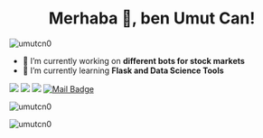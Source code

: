 <h1 align=center> Merhaba 👋, ben Umut Can!</h1> 
<p align="left"> <img src="https://komarev.com/ghpvc/?username=umutcn0" alt="umutcn0" /> </p>

- 🔭 I’m currently working on **different bots for stock markets**
- 🌱 I’m currently learning **Flask and Data Science Tools**

[![](https://img.shields.io/badge/twitter-%231DA1F2.svg?&style=for-the-badge&logo=twitter&logoColor=white)](https://www.twitter.com/umut_cn69)
[![](https://img.shields.io/badge/linkedin-%230077B5.svg?&style=for-the-badge&logo=linkedin&logoColor=white)](https://www.linkedin.com/in/umut-can-0a7417157/)
[![](https://img.shields.io/badge/instagram-%23E4405F.svg?&style=for-the-badge&logo=instagram&logoColor=white)](https://instagram.com/umutcn0)
[![Mail Badge](https://img.shields.io/badge/n.umut1499@gmail.com-c14438?style=for-the-badge&logo=Gmail&logoColor=white&link=mailto:n.umut1499@gmail.com)](mailto:mertcobanov@gmail.com)

<p><img align='left' src="https://github-readme-stats.vercel.app/api?username=umutcn0&theme=dark&show_icons=true&count_private=true" alt="umutcn0" </p>
<p><br /></p>
<p><img align="left" src="https://github-readme-stats.vercel.app/api/top-langs/?username=umutcn0&layout=compact&hide=html" alt="umutcn0" /></p>

